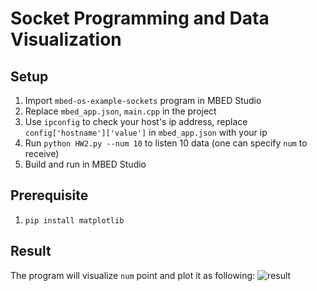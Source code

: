 # Socket Programming and Data Visualization 
## Setup
1. Import `mbed-os-example-sockets` program in MBED Studio
2. Replace `mbed_app.json`, `main.cpp` in the project
3. Use `ipconfig` to check your host's ip address, replace `config['hostname']['value']` in `mbed_app.json` with your ip
4. Run `python HW2.py --num 10` to listen 10 data (one can specify `num` to receive)
5. Build and run in MBED Studio

## Prerequisite
1. `pip install matplotlib`

## Result
The program will visualize `num` point and plot it as following:
![result](https://user-images.githubusercontent.com/46078333/195804641-ed0a7b71-33fd-4c1d-93d3-81d7f08f8719.png)
